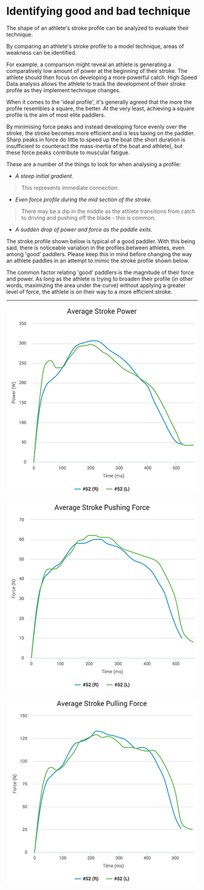 # Identifying good and bad technique

The shape of an athlete's stroke profile can be analyzed to evaluate their technique.

By comparing an athlete's stroke profile to a model technique, areas of weakness can be identified.

For example, a comparison might reveal an athlete is generating a comparatively low amount of power at the beginning of their stroke. The athlete should then focus on developing a more powerful catch. High Speed Data analysis allows the athlete to track the development of their stroke profile as they implement technique changes.

When it comes to the 'ideal profile', it's generally agreed that the more the profile resembles a square, the better. At the very least, achieving a square profile is the aim of most elite paddlers.

By minimising force peaks and instead developing force evenly over the stroke, the stroke becomes more efficient and is less taxing on the paddler. Sharp peaks in force do little to speed up the boat (the short duration is insufficient to counteract the mass-inertia of the boat and athlete), but these force peaks contribute to muscular fatigue.

These are a number of the things to look for when analysing a profile:

* *A steep initial gradient.*
>This represents immediate connection.

* *Even force profile during the mid section of the stroke.*
>There may be a dip in the middle as the athlete transitions from catch to driving and pushing off the blade - this is common.

* *A sudden drop of power and force as the paddle exits.*

The stroke profile shown below is typical of a good paddler. With this being said, there is noticeable variation in the profiles between athletes, even among 'good' paddlers. Please keep this in mind before changing the way an athlete paddles in an attempt to mimic the stroke profile shown below.

The common factor relating 'good' paddlers is the magnitude of their force and power. As long as the athlete is trying to broaden their profile (in other words, maximizing the area under the curve) without applying a greater level of force, the athlete is on their way to a more efficient stroke.

---

![Average Stroke Power](/assets/average-stroke-power.png)

![Average Stroke Pushing Force](/assets/average-stroke-pushing-force.png)

![Average Stroke Pulling Force](/assets/average-stroke-pulling-force.png)
